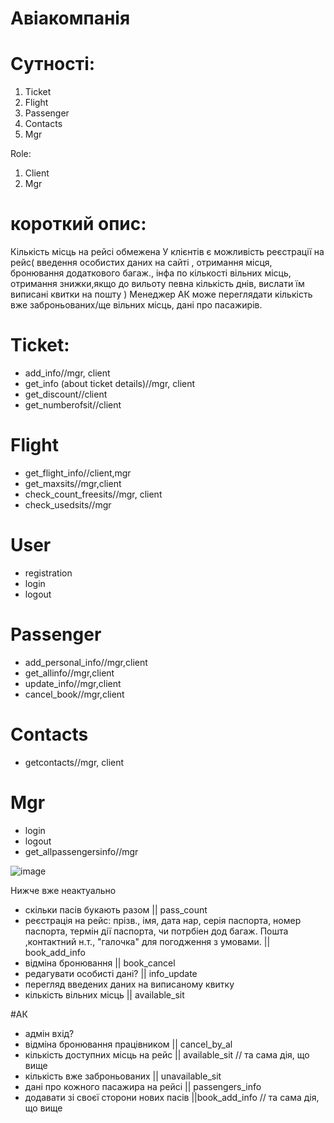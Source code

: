 # Авіакомпанія

# Сутності:

1. Ticket
2. Flight
3. Passenger
3. Contacts
4. Mgr

Role:
1. Client
2. Mgr
# короткий опис:

Кількість місць на рейсі обмежена
У клієнтів є можливість реєстрації на рейс( введення особистих даних на сайті , отримання місця, бронювання додаткового багаж., інфа по кількості вільних місць, отримання знижки,якщо до вильоту певна кількість днів, вислати їм виписані квитки на пошту )
Менеджер АК може переглядати кількість вже заброньованих/ще вільних місць, дані про пасажирів.

# Ticket:
- add_info//mgr, client
- get_info (about ticket details)//mgr, client
- get_discount//client
- get_numberofsit//client

# Flight

- get_flight_info//client,mgr
- get_maxsits//mgr,client
- check_count_freesits//mgr, client
- check_usedsits//mgr

# User
- registration
- login
- logout

# Passenger

- add_personal_info//mgr,client
- get_allinfo//mgr,client
- update_info//mgr,client
- cancel_book//mgr,client

# Contacts

- getcontacts//mgr, client

# Mgr
- login
- logout
- get_allpassengersinfo//mgr

![image](https://user-images.githubusercontent.com/113307928/193950619-b9c5050b-997b-4367-8810-3691e0eab379.png)




Нижче вже неактуально
- скільки пасів букають разом || pass_count
- реєстрація на рейс: прізв., імя, дата нар, серія паспорта, номер паспорта, термін дії паспорта, чи потрбіен дод багаж.   Пошта ,контактний н.т., "галочка" для погодження з умовами. || book_add_info
- відміна бронювання || book_cancel
- редагувати особисті дані? || info_update
- перегляд введених даних на виписаному квитку 
- кількість вільних місць || available_sit

#АК

- адмін вхід? 
- відміна бронювання працівником || cancel_by_al
- кількість доступних місць на рейс || available_sit  // та сама дія, що вище
- кількість вже заброньованих || unavailable_sit
- дані про кожного пасажира на рейсі || passengers_info
- додавати зі своєї сторони нових пасів ||book_add_info // та сама дія, що вище
